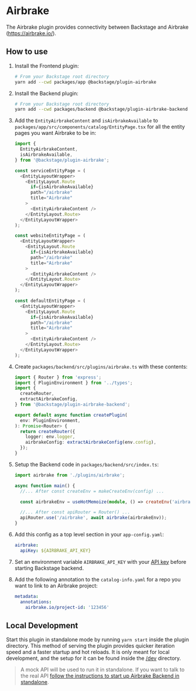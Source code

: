 # Airbrake

The Airbrake plugin provides connectivity between Backstage and Airbrake (https://airbrake.io/).

## How to use

1. Install the Frontend plugin:

   ```bash
   # From your Backstage root directory
   yarn add --cwd packages/app @backstage/plugin-airbrake
   ```

2. Install the Backend plugin:

   ```bash
   # From your Backstage root directory
   yarn add --cwd packages/backend @backstage/plugin-airbrake-backend
   ```

3. Add the `EntityAirbrakeContent` and `isAirbrakeAvailable` to `packages/app/src/components/catalog/EntityPage.tsx` for all the entity pages you want Airbrake to be in:

   ```typescript jsx
   import {
     EntityAirbrakeContent,
     isAirbrakeAvailable,
   } from '@backstage/plugin-airbrake';

   const serviceEntityPage = (
     <EntityLayoutWrapper>
       <EntityLayout.Route
         if={isAirbrakeAvailable}
         path="/airbrake"
         title="Airbrake"
       >
         <EntityAirbrakeContent />
       </EntityLayout.Route>
     </EntityLayoutWrapper>
   );

   const websiteEntityPage = (
     <EntityLayoutWrapper>
       <EntityLayout.Route
         if={isAirbrakeAvailable}
         path="/airbrake"
         title="Airbrake"
       >
         <EntityAirbrakeContent />
       </EntityLayout.Route>
     </EntityLayoutWrapper>
   );

   const defaultEntityPage = (
     <EntityLayoutWrapper>
       <EntityLayout.Route
         if={isAirbrakeAvailable}
         path="/airbrake"
         title="Airbrake"
       >
         <EntityAirbrakeContent />
       </EntityLayout.Route>
     </EntityLayoutWrapper>
   );
   ```

4. Create `packages/backend/src/plugins/airbrake.ts` with these contents:

   ```typescript
   import { Router } from 'express';
   import { PluginEnvironment } from '../types';
   import {
     createRouter,
     extractAirbrakeConfig,
   } from '@backstage/plugin-airbrake-backend';

   export default async function createPlugin(
     env: PluginEnvironment,
   ): Promise<Router> {
     return createRouter({
       logger: env.logger,
       airbrakeConfig: extractAirbrakeConfig(env.config),
     });
   }
   ```

5. Setup the Backend code in `packages/backend/src/index.ts`:

   ```typescript
   import airbrake from './plugins/airbrake';

   async function main() {
     //... After const createEnv = makeCreateEnv(config) ...

     const airbrakeEnv = useHotMemoize(module, () => createEnv('airbrake'));

     //... After const apiRouter = Router() ...
     apiRouter.use('/airbrake', await airbrake(airbrakeEnv));
   }
   ```

6. Add this config as a top level section in your `app-config.yaml`:

   ```yaml
   airbrake:
     apiKey: ${AIRBRAKE_API_KEY}
   ```

7. Set an environment variable `AIRBRAKE_API_KEY` with your [API key](https://airbrake.io/docs/api/#authentication)
   before starting Backstage backend.

8. Add the following annotation to the `catalog-info.yaml` for a repo you want to link to an Airbrake project:

   ```yaml
   metadata:
     annotations:
       airbrake.io/project-id: '123456'
   ```

## Local Development

Start this plugin in standalone mode by running `yarn start` inside the plugin directory. This method of serving the plugin provides quicker
iteration speed and a faster startup and hot reloads. It is only meant for local development, and the setup for it can
be found inside the [/dev](./dev) directory.

> A mock API will be used to run it in standalone. If you want to talk to the real API [follow the instructions to start up Airbrake Backend in standalone](../airbrake-backend/README.md#local-development).
